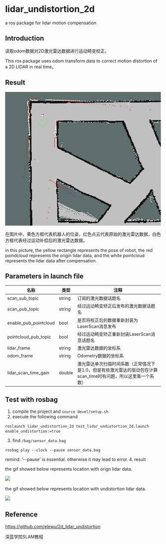 # lidar_undistortion_2d

a ros package for lidar motion compensation

## Introduction

读取odom数据对2D激光雷达数据进行运动畸变校正。

This ros package uses odom transform data to correct motion distortion of a 2D LIDAR in real time。

## Result

![](doc/result1.png)

在图片中，黄色方框代表机器人的位姿，红色点云代表原始的激光雷达数据，白色方框代表经过运动补偿后的激光雷达数据。

in this picture, the yellow rectangle represents the pose of robot, the red poindcloud represents the origin lidar data, and the white pointcloud represents the lidar data after compensation.

## Parameters in launch file

名称 | 类型 |  注释
-------- | ----- | -----
scan_sub_topic | string | 订阅的激光数据话题名
scan_pub_topic  | string | 经过运动畸变矫正后发布的激光数据话题名
enable_pub_pointcloud  | bool | 是否将校正后的数据重新封装为LaserScan消息发布
pointcloud_pub_topic | bool | 经过运动畸变矫正重新封装LaserScan消息话题名
lidar_frame| string | 激光雷达数据的坐标系
odom_frame | string | Odometry数据的坐标系
lidar_scan_time_gain | double | 激光雷达单次扫描时间系数（正常情况下是1.0，但是有些激光雷达的驱动包在计算scan_time时有问题，所以这里乘一个系数）

## Test with rosbag
1. compile the project and `source devel/setup.sh`
2. execute the following command
```
roslaunch lidar_undistortion_2d test_lidar_undistortion_2d.launch enable_undistortion:=true
```
3. find `/bag/sensor_data.bag`
```
rosbag play --clock --pause sensor_data.bag
```
remind: '--pause' is essential. otherwise it may lead to error. 
4. result 

the gif showed below represents location with orign lidar data.

![](doc/lidar_orign.gif)

the gif showed below represents location with undistortion lidar data.

![](doc/lidar_undistortion.gif)

## Reference

https://github.com/elewu/2d_lidar_undistortion

深蓝学院SLAM教程
